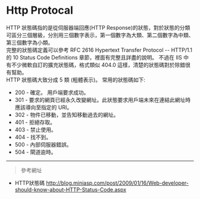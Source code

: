 # Http Protocal

HTTP 狀態碼指的是從伺服器端回應(HTTP Response)的狀態，對於狀態的分類可區分三個層級，分別用三個數字表示，第一個數字為大類、第二個數字為中類、第三個數字為小類。    
完整的狀態碼定義可以參考 RFC 2616 Hypertext Transfer Protocol -- HTTP/1.1 的 10 Status Code Definitions 章節，裡面有完整且詳盡的說明。
不過在 IIS 中有不少微軟自訂的擴充狀態碼，格式類似 404.0 這樣，清楚的狀態碼對於除錯很有幫助。     
HTTP 狀態碼大致分成 5 類 (粗體表示)。
常用的狀態碼如下:

* 200 - 確定。 用戶端要求成功。
* 301 - 要求的網頁已經永久改變網址。此狀態要求用戶端未來在連結此網址時應該導向至指定的 URI。
* 302 - 物件已移動，並告知移動過去的網址。
* 401 - 拒絕存取。
* 403 - 禁止使用。
* 404 - 找不到。
* 500 - 內部伺服器錯誤。
* 504 - 閘道逾時。

---
>參考網址
- HTTP狀態碼 <http://blog.miniasp.com/post/2009/01/16/Web-developer-should-know-about-HTTP-Status-Code.aspx>
